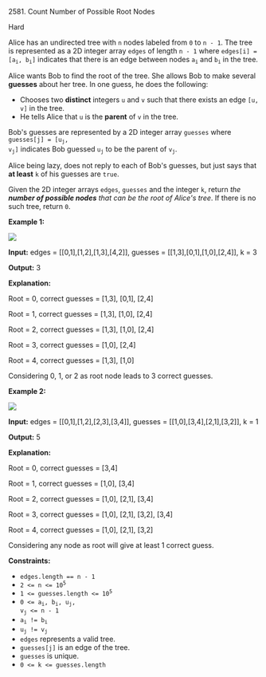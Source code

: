 2581\. Count Number of Possible Root Nodes

Hard

Alice has an undirected tree with `n` nodes labeled from `0` to `n - 1`. The tree is represented as a 2D integer array `edges` of length `n - 1` where <code>edges[i] = [a<sub>i</sub>, b<sub>i</sub>]</code> indicates that there is an edge between nodes <code>a<sub>i</sub></code> and <code>b<sub>i</sub></code> in the tree.

Alice wants Bob to find the root of the tree. She allows Bob to make several **guesses** about her tree. In one guess, he does the following:

*   Chooses two **distinct** integers `u` and `v` such that there exists an edge `[u, v]` in the tree.
*   He tells Alice that `u` is the **parent** of `v` in the tree.

Bob's guesses are represented by a 2D integer array `guesses` where <code>guesses[j] = [u<sub>j</sub>, v<sub>j</sub>]</code> indicates Bob guessed <code>u<sub>j</sub></code> to be the parent of <code>v<sub>j</sub></code>.

Alice being lazy, does not reply to each of Bob's guesses, but just says that **at least** `k` of his guesses are `true`.

Given the 2D integer arrays `edges`, `guesses` and the integer `k`, return _the **number of possible nodes** that can be the root of Alice's tree_. If there is no such tree, return `0`.

**Example 1:**

![](https://leetcode-in-java.github.io/src/main/java/g2501_2600/s2581_count_number_of_possible_root_nodes/ex-1.png)

**Input:** edges = [[0,1],[1,2],[1,3],[4,2]], guesses = [[1,3],[0,1],[1,0],[2,4]], k = 3

**Output:** 3

**Explanation:** 

Root = 0, correct guesses = [1,3], [0,1], [2,4] 

Root = 1, correct guesses = [1,3], [1,0], [2,4] 

Root = 2, correct guesses = [1,3], [1,0], [2,4] 

Root = 3, correct guesses = [1,0], [2,4] 

Root = 4, correct guesses = [1,3], [1,0] 

Considering 0, 1, or 2 as root node leads to 3 correct guesses.

**Example 2:**

![](https://leetcode-in-java.github.io/src/main/java/g2501_2600/s2581_count_number_of_possible_root_nodes/ex-2.png)

**Input:** edges = [[0,1],[1,2],[2,3],[3,4]], guesses = [[1,0],[3,4],[2,1],[3,2]], k = 1

**Output:** 5

**Explanation:** 

Root = 0, correct guesses = [3,4] 

Root = 1, correct guesses = [1,0], [3,4] 

Root = 2, correct guesses = [1,0], [2,1], [3,4] 

Root = 3, correct guesses = [1,0], [2,1], [3,2], [3,4] 

Root = 4, correct guesses = [1,0], [2,1], [3,2] 

Considering any node as root will give at least 1 correct guess.

**Constraints:**

*   `edges.length == n - 1`
*   <code>2 <= n <= 10<sup>5</sup></code>
*   <code>1 <= guesses.length <= 10<sup>5</sup></code>
*   <code>0 <= a<sub>i</sub>, b<sub>i</sub>, u<sub>j</sub>, v<sub>j</sub> <= n - 1</code>
*   <code>a<sub>i</sub> != b<sub>i</sub></code>
*   <code>u<sub>j</sub> != v<sub>j</sub></code>
*   `edges` represents a valid tree.
*   `guesses[j]` is an edge of the tree.
*   `guesses` is unique.
*   `0 <= k <= guesses.length`